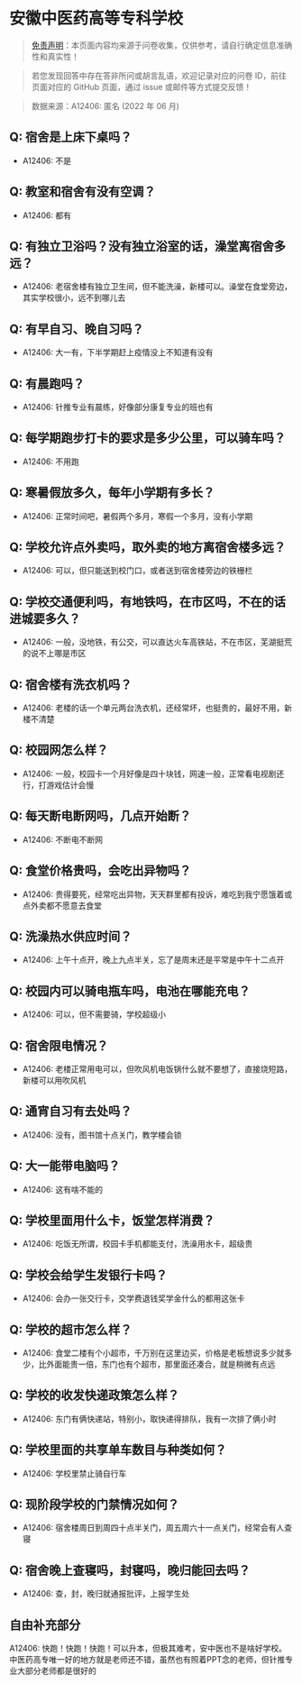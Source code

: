 # 安徽中医药高等专科学校

> [免责声明](https://colleges.chat/#_3)：本页面内容均来源于问卷收集，仅供参考，请自行确定信息准确性和真实性！

> 若您发现回答中存在答非所问或胡言乱语，欢迎记录对应的问卷 ID，前往页面对应的 GitHub 页面，通过 issue 或邮件等方式提交反馈！

> 数据来源：A12406: 匿名 (2022 年 06 月)

## Q: 宿舍是上床下桌吗？

- A12406: 不是

## Q: 教室和宿舍有没有空调？

- A12406: 都有

## Q: 有独立卫浴吗？没有独立浴室的话，澡堂离宿舍多远？

- A12406: 老宿舍楼有独立卫生间，但不能洗澡，新楼可以。澡堂在食堂旁边，其实学校很小，远不到哪儿去

## Q: 有早自习、晚自习吗？

- A12406: 大一有，下半学期赶上疫情没上不知道有没有

## Q: 有晨跑吗？

- A12406: 针推专业有晨练，好像部分康复专业的班也有

## Q: 每学期跑步打卡的要求是多少公里，可以骑车吗？

- A12406: 不用跑

## Q: 寒暑假放多久，每年小学期有多长？

- A12406: 正常时间吧，暑假两个多月，寒假一个多月，没有小学期

## Q: 学校允许点外卖吗，取外卖的地方离宿舍楼多远？

- A12406: 可以，但只能送到校门口，或者送到宿舍楼旁边的铁栅栏

## Q: 学校交通便利吗，有地铁吗，在市区吗，不在的话进城要多久？

- A12406: 一般，没地铁，有公交，可以直达火车高铁站，不在市区，芜湖挺荒的说不上哪是市区

## Q: 宿舍楼有洗衣机吗？

- A12406: 老楼的话一个单元两台洗衣机，还经常坏，也挺贵的，最好不用，新楼不清楚

## Q: 校园网怎么样？

- A12406: 一般，校园卡一个月好像是四十块钱，网速一般，正常看电视剧还行，打游戏估计会慢

## Q: 每天断电断网吗，几点开始断？

- A12406: 不断电不断网

## Q: 食堂价格贵吗，会吃出异物吗？

- A12406: 贵得要死，经常吃出异物，天天群里都有投诉，难吃到我宁愿饿着或点外卖都不愿意去食堂

## Q: 洗澡热水供应时间？

- A12406: 上午十点开，晚上九点半关，忘了是周末还是平常是中午十二点开

## Q: 校园内可以骑电瓶车吗，电池在哪能充电？

- A12406: 可以，但不需要骑，学校超级小

## Q: 宿舍限电情况？

- A12406: 老楼正常用电可以，但吹风机电饭锅什么就不要想了，直接烧短路，新楼可以用吹风机

## Q: 通宵自习有去处吗？

- A12406: 没有，图书馆十点关门，教学楼会锁

## Q: 大一能带电脑吗？

- A12406: 这有啥不能的

## Q: 学校里面用什么卡，饭堂怎样消费？

- A12406: 吃饭无所谓，校园卡手机都能支付，洗澡用水卡，超级贵

## Q: 学校会给学生发银行卡吗？

- A12406: 会办一张交行卡，交学费退钱奖学金什么的都用这张卡

## Q: 学校的超市怎么样？

- A12406: 食堂二楼有个小超市，千万别在这里边买，价格是老板想说多少就多少，比外面能贵一倍，东门也有个超市，那里面还凑合，就是稍微有点远

## Q: 学校的收发快递政策怎么样？

- A12406: 东门有俩快递站，特别小，取快递得排队，我有一次排了俩小时

## Q: 学校里面的共享单车数目与种类如何？

- A12406: 学校里禁止骑自行车

## Q: 现阶段学校的门禁情况如何？

- A12406: 宿舍楼周日到周四十点半关门，周五周六十一点关门，经常会有人查寝

## Q: 宿舍晚上查寝吗，封寝吗，晚归能回去吗？

- A12406: 查，封，晚归就通报批评，上报学生处

## 自由补充部分

A12406: 快跑！快跑！快跑！可以升本，但极其难考，安中医也不是啥好学校。中医药高专唯一好的地方就是老师还不错，虽然也有照着PPT念的老师，但针推专业大部分老师都是很好的